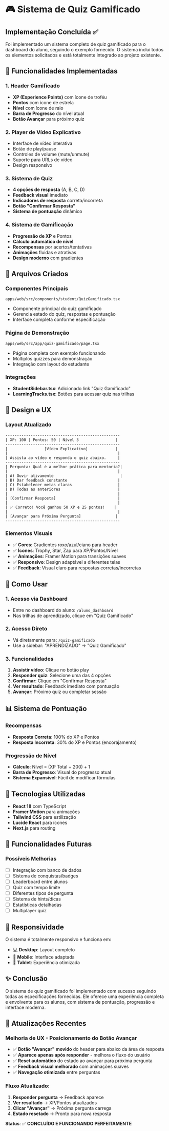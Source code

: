 # 🎮 Sistema de Quiz Gamificado

## Implementação Concluída ✅

Foi implementado um sistema completo de quiz gamificado para o dashboard do aluno, seguindo o exemplo fornecido. O sistema inclui todos os elementos solicitados e está totalmente integrado ao projeto existente.

## 🎯 Funcionalidades Implementadas

### 1. Header Gamificado
- **XP (Experience Points)** com ícone de troféu
- **Pontos** com ícone de estrela  
- **Nível** com ícone de raio
- **Barra de Progresso** do nível atual
- **Botão Avançar** para próximo quiz

### 2. Player de Vídeo Explicativo
- Interface de vídeo interativa
- Botão de play/pause
- Controles de volume (mute/unmute)
- Suporte para URLs de vídeo
- Design responsivo

### 3. Sistema de Quiz
- **4 opções de resposta** (A, B, C, D)
- **Feedback visual** imediato
- **Indicadores de resposta** correta/incorreta
- **Botão "Confirmar Resposta"**
- **Sistema de pontuação** dinâmico

### 4. Sistema de Gamificação
- **Progressão de XP** e Pontos
- **Cálculo automático de nível**
- **Recompensas** por acertos/tentativas
- **Animações** fluidas e atrativas
- **Design moderno** com gradientes

## 📁 Arquivos Criados

### Componentes Principais
```
apps/web/src/components/student/QuizGamificado.tsx
```
- Componente principal do quiz gamificado
- Gerencia estado do quiz, respostas e pontuação
- Interface completa conforme especificação

### Página de Demonstração
```
apps/web/src/app/quiz-gamificado/page.tsx
```
- Página completa com exemplo funcionando
- Múltiplos quizzes para demonstração
- Integração com layout do estudante

### Integrações
- **StudentSidebar.tsx**: Adicionado link "Quiz Gamificado"
- **LearningTracks.tsx**: Botões para acessar quiz nas trilhas

## 🎨 Design e UX

### Layout Atualizado
```
--------------------------------------------------
| XP: 100 | Pontos: 50 | Nível 3                |
--------------------------------------------------
|                [Vídeo Explicativo]            |
|                                                |
| Assista ao vídeo e responda o quiz abaixo.     |
--------------------------------------------------
| Pergunta: Qual é a melhor prática para mentoria?|
|                                                |
| A) Ouvir ativamente                             |
| B) Dar feedback constante                      |
| C) Estabelecer metas claras                    |
| D) Todas as anteriores                         |
|                                                |
| [Confirmar Resposta]                           |
|                                                |
| ✅ Correto! Você ganhou 50 XP e 25 pontos!    |
|                                                |
| [Avançar para Próxima Pergunta]               |
--------------------------------------------------
```

### Elementos Visuais
- ✅ **Cores**: Gradientes roxo/azul/ciano para header
- ✅ **Ícones**: Trophy, Star, Zap para XP/Pontos/Nível
- ✅ **Animações**: Framer Motion para transições suaves
- ✅ **Responsivo**: Design adaptável a diferentes telas
- ✅ **Feedback**: Visual claro para respostas corretas/incorretas

## 🔧 Como Usar

### 1. Acesso via Dashboard
- Entre no dashboard do aluno: `/aluno_dashboard`
- Nas trilhas de aprendizado, clique em "Quiz Gamificado"

### 2. Acesso Direto
- Vá diretamente para: `/quiz-gamificado`
- Use a sidebar: "APRENDIZADO" → "Quiz Gamificado"

### 3. Funcionalidades
1. **Assistir vídeo**: Clique no botão play
2. **Responder quiz**: Selecione uma das 4 opções
3. **Confirmar**: Clique em "Confirmar Resposta"
4. **Ver resultado**: Feedback imediato com pontuação
5. **Avançar**: Próximo quiz ou completar sessão

## 📊 Sistema de Pontuação

### Recompensas
- **Resposta Correta**: 100% do XP e Pontos
- **Resposta Incorreta**: 30% do XP e Pontos (encorajamento)

### Progressão de Nível
- **Cálculo**: Nível = (XP Total ÷ 200) + 1
- **Barra de Progresso**: Visual do progresso atual
- **Sistema Expansível**: Fácil de modificar fórmulas

## 🚀 Tecnologias Utilizadas

- **React 18** com TypeScript
- **Framer Motion** para animações
- **Tailwind CSS** para estilização
- **Lucide React** para ícones
- **Next.js** para routing

## 🔮 Funcionalidades Futuras

### Possíveis Melhorias
- [ ] Integração com banco de dados
- [ ] Sistema de conquistas/badges
- [ ] Leaderboard entre alunos
- [ ] Quiz com tempo limite
- [ ] Diferentes tipos de pergunta
- [ ] Sistema de hints/dicas
- [ ] Estatísticas detalhadas
- [ ] Multiplayer quiz

## 📱 Responsividade

O sistema é totalmente responsivo e funciona em:
- 💻 **Desktop**: Layout completo
- 📱 **Mobile**: Interface adaptada
- 📲 **Tablet**: Experiência otimizada

## ✨ Conclusão

O sistema de quiz gamificado foi implementado com sucesso seguindo todas as especificações fornecidas. Ele oferece uma experiência completa e envolvente para os alunos, com sistema de pontuação, progressão e interface moderna.

## 🔄 Atualizações Recentes

### Melhoria de UX - Posicionamento do Botão Avançar
- ✅ **Botão "Avançar" movido** do header para abaixo da área de resposta
- ✅ **Aparece apenas após responder** - melhora o fluxo do usuário
- ✅ **Reset automático** do estado ao avançar para próxima pergunta
- ✅ **Feedback visual melhorado** com animações suaves
- ✅ **Navegação otimizada** entre perguntas

### Fluxo Atualizado:
1. **Responder pergunta** → Feedback aparece
2. **Ver resultado** → XP/Pontos atualizados  
3. **Clicar "Avançar"** → Próxima pergunta carrega
4. **Estado resetado** → Pronto para nova resposta

**Status**: ✅ **CONCLUÍDO E FUNCIONANDO PERFEITAMENTE**